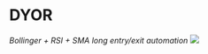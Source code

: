 # DYOR

*Bollinger + RSI + SMA long entry/exit automation*
![](https://www.tradingview.com/x/WjxnShGa/)